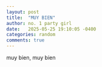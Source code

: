 ```yaml
---
layout: post
title:  "MUY BIEN"
author: no. 1 party girl
date:   2025-05-25 19:10:05 -0400
categories: random
comments: true
---
```


muy bien, muy bien
